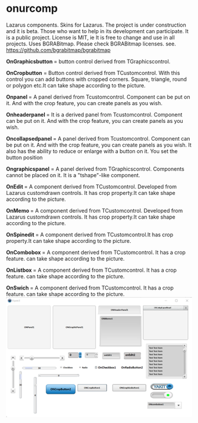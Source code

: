 # onurcomp
Lazarus components.
 Skins for Lazarus. The project is under construction and it is beta. Those who want to help in its development can participate. It is a public project. 
 License is MIT, ie It is free to change and use in all projects.
Uses BGRABitmap. Please check BGRABitmap licenses.
see. https://github.com/bgrabitmap/bgrabitmap



<p><b>OnGraphicsbutton </b> = button control derived from TGraphicscontrol.
<p><b>OnCropbutton</b> = Button control derived from TCustomcontrol. With this control you can add buttons with cropped corners. Square, triangle, round or polygon etc.It can take shape according to the picture.
<p><b>Onpanel </b> = A panel derived from Tcustomcontrol. Component can be put on it. And with the crop feature, you can create panels as you wish.
<p><b>Onheaderpanel </b> = It is a derived panel from Tcustomcontrol. Component can be put on it. And with the crop feature, you can create panels as you wish.
<p><b>Oncollapsedpanel </b>= A panel derived from Tcustomcontrol. Component can be put on it. And with the crop feature, you can create panels as you wish. It also has the ability to reduce or enlarge with a button on it. You set the button position
<p><b>Ongraphicspanel</b> = A panel derived from TGraphicscontrol. Components cannot be placed on it. It is a "tshape"-like component.
<p><b>OnEdit </b> = A component derived from TCustomcontrol. Developed from Lazarus customdrawn controls. It has crop property.It can take shape according to the picture.
<p><b>OnMemo </b> = A component derived from TCustomcontrol. Developed from Lazarus customdrawn controls. It has crop property.It can take shape according to the picture.
<p><b>OnSpinedit </b> = A component derived from TCustomcontrol.It has crop property.It can take shape according to the picture.
<p><b>OnCombobox </b> = A component derived from TCustomcontrol. It has a crop feature. can take shape according to the picture. 
<p><b>OnListbox </b> = A component derived from TCustomcontrol. It has a crop feature. can take shape according to the picture. 
<p><b>OnSwich </b> = A component derived from TCustomcontrol. It has a crop feature. can take shape according to the picture.
 
 
<img src="https://github.com/Onur2x/onurcomp/blob/master/3450.png">
